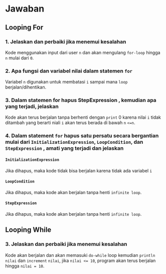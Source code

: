# Jawaban

## Looping For

### 1. Jelaskan dan perbaiki jika menemui kesalahan

Kode menggunakan input dari user `n` dan akan mengulang `for-loop` hingga `n` mulai dari `0`.

### 2. Apa fungsi dan variabel nilai dalam statemen `for`

Variabel `n` digunakan untuk membatasi `i` sampai mana `loop` berjalan/dihentikan.

### 3. Dalam statemen for hapus StepExpression , kemudian apa yang terjadi, jelaskan

Kode akan terus berjalan tanpa berhenti dengan `print` 0 karena nilai `i` tidak ditambah yang berarti niali `i` akan terus berada di bawah `n` `<=n`.

### 4. Dalam statement `for` hapus satu persatu secara bergantian mulai dari `InitializationExpression`, `LoopCondition`, dan `StepExpression` , amati yang terjadi dan jelaskan

#### `InitializationExpression`

Jika dihapus, maka kode tidak bisa berjalan karena tidak ada variabel `i`

#### `LoopCondition`

Jika dihapus, maka kode akan berjalan tanpa henti `infinite loop`.

#### `StepExpression`

Jika dihapus, maka kode akan berjalan tanpa henti `infinite loop`.

## Looping While

### 3. Jelaskan dan perbaiki jika menemui kesalahan

Kode akan berjalan dan akan memasuki `do-while` loop kemudian `println nilai` dan `increment` `nilai`, jika `nilai <= 10`, program akan terus berjalan hingga `nilai = 10`.
